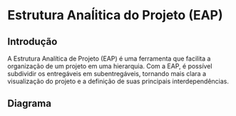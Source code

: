 # Estrutura Anaĺitica do Projeto (EAP)

## Introdução
A Estrutura Analítica de Projeto (EAP) é uma ferramenta que facilita a organização de um projeto em uma hierarquia. Com a EAP, é possível subdividir os entregáveis em subentregáveis, tornando mais clara a visualização do projeto e a definição de suas principais interdependências.

## Diagrama